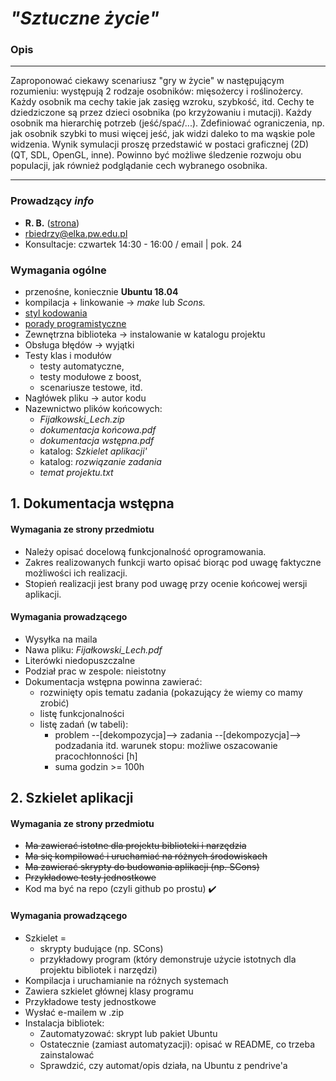 # *"Sztuczne życie"*

### Opis

------

Zaproponować ciekawy scenariusz "gry w życie" w następującym rozumieniu: występują 2 rodzaje osobników: mięsożercy i roślinożercy. Każdy osobnik ma cechy takie jak zasięg wzroku, szybkość, itd. Cechy te dziedziczone są przez dzieci osobnika (po krzyżowaniu i mutacji). Każdy osobnik ma hierarchię potrzeb (jeść/spać/...). Zdefiniować ograniczenia, np. jak osobnik szybki to musi więcej jeść, jak widzi daleko to ma wąskie pole widzenia. Wynik symulacji proszę przedstawić w postaci graficznej (2D) (QT, SDL, OpenGL, inne). Powinno być możliwe śledzenie rozwoju obu populacji, jak również podglądanie cech wybranego osobnika.

------

### Prowadzący *info*

- **R. B.** ([strona](http://staff.elka.pw.edu.pl/~rbiedrzy/ZPR/index.html))
- rbiedrzy@elka.pw.edu.pl
- Konsultacje: czwartek 14:30 - 16:00 / email | pok. 24



###  Wymagania ogólne

- przenośne, koniecznie **Ubuntu 18.04**
- kompilacja + linkowanie -> *make* lub *Scons.*
- [styl kodowania](http://staff.elka.pw.edu.pl/~rbiedrzy/ZPR/StylKodowania.html)
- [porady programistyczne](http://staff.elka.pw.edu.pl/~rbiedrzy/ZPR/porady.html)
- Zewnętrzna biblioteka -> instalowanie w katalogu projektu
- Obsługa błędów -> wyjątki
- Testy klas i modułów
  - testy automatyczne,
  - testy modułowe z boost,
  - scenariusze testowe, itd.
- Nagłówek pliku -> autor kodu
- Nazewnictwo plików końcowych:
  - *Fijałkowski_Lech.zip*
  - *dokumentacja końcowa.pdf*
  - *dokumentacja wstępna.pdf*
  - katalog: *Szkielet aplikacji'*
  - katalog: *rozwiązanie zadania*
  - *temat projektu.txt*





## 1. Dokumentacja wstępna

#### Wymagania ze strony przedmiotu

- Należy opisać docelową funkcjonalność oprogramowania.
- Zakres realizowanych funkcji warto opisać biorąc pod uwagę faktyczne możliwości ich realizacji.
- Stopień realizacji jest brany pod uwagę przy ocenie końcowej wersji aplikacji.

#### Wymagania prowadzącego

- Wysyłka na maila
- Nawa pliku: *Fijałkowski_Lech.pdf*
- Literówki niedopuszczalne
- Podział prac w zespole: nieistotny
- Dokumentacja wstępna powinna zawierać:
  - rozwinięty opis tematu zadania (pokazujący że wiemy co mamy zrobić)
  - listę funkcjonalności
  - listę zadań (w tabeli):
    - problem --[dekompozycja]--> zadania --[dekompozycja]--> podzadania itd.
      warunek stopu: możliwe oszacowanie pracochłonności [h]
    - suma godzin >= 100h



## 2. Szkielet aplikacji

#### Wymagania ze strony przedmiotu

* ~~Ma zawierać istotne dla projektu biblioteki i narzędzia~~
* ~~Ma się kompilować i uruchamiać na różnych środowiskach~~
* ~~Ma zawierać skrypty do budowania aplikacji (np. SCons)~~
* ~~Przykładowe testy jednostkowe~~
* Kod ma być na repo (czyli github po prostu) :heavy_check_mark:

#### Wymagania prowadzącego

* Szkielet = 
  * skrypty budujące (np. SCons)
  * przykładowy program (który demonstruje użycie istotnych dla projektu bibliotek i narzędzi)
* Kompilacja i uruchamianie na różnych systemach
* Zawiera szkielet głównej klasy programu
* Przykładowe testy jednostkowe
* Wysłać e-mailem w .zip
* Instalacja bibliotek:
  * Zautomatyzować: skrypt lub pakiet Ubuntu
  * Ostatecznie (zamiast automatyzacji): opisać w README, co trzeba zainstalować
  * Sprawdzić, czy automat/opis działa, na Ubuntu z pendrive'a